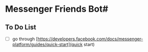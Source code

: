 # Messenger Friends Bot#


## To Do List
- [ ] go through [https://developers.facebook.com/docs/messenger-platform/guides/quick-start](quick start)